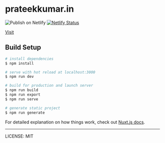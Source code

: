 # prateekkumar.in

![Publish on Netlify](https://github.com/prateekkumarweb/prateekkumar.in/workflows/Publish%20on%20Netlify/badge.svg?branch=master)
[![Netlify Status](https://api.netlify.com/api/v1/badges/2971fbc3-46a2-415f-b8be-5944ffe8bfc5/deploy-status)](https://app.netlify.com/sites/prateekkumar/deploys)

[Visit](https://prateekkumar.in)

## Build Setup

```bash
# install dependencies
$ npm install

# serve with hot reload at localhost:3000
$ npm run dev

# build for production and launch server
$ npm run build
$ npm run export
$ npm run serve

# generate static project
$ npm run generate
```

For detailed explanation on how things work, check out [Nuxt.js docs](https://nuxtjs.org).

---

LICENSE: MIT
